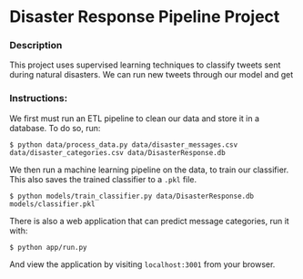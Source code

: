 # Disaster Response Pipeline Project

### Description

This project uses supervised learning techniques to classify tweets sent during natural disasters. We can run new tweets through our model and get 

### Instructions:
We first must run an ETL pipeline to clean our data and store it in a database. To do so, run:

```
$ python data/process_data.py data/disaster_messages.csv data/disaster_categories.csv data/DisasterResponse.db
```

We then run a machine learning pipeline on the data, to train our classifier. This also saves the trained classifier to a `.pkl` file.

```
$ python models/train_classifier.py data/DisasterResponse.db models/classifier.pkl
```

There is also a web application that can predict message categories, run it with:

```
$ python app/run.py
```

And view the application by visiting `localhost:3001` from your browser.
